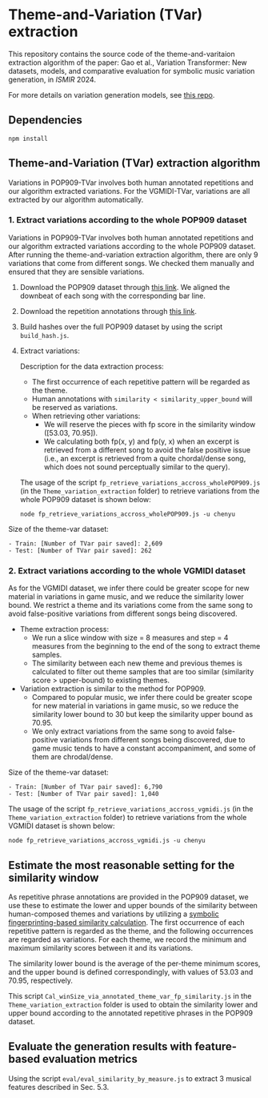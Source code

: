 # Theme-and-Variation (TVar) extraction

This repository contains the source code of the theme-and-varitaion extraction algorithm of the paper: Gao et al., Variation Transformer: New datasets, models, and comparative evaluation for symbolic music variation generation, in _ISMIR_ 2024.

For more details on variation generation models, see [this repo](https://github.com/ChenyuGAO-CS/Variation-Transformer).

## Dependencies
```
npm install
```

## Theme-and-Variation (TVar) extraction algorithm
Variations in POP909-TVar involves both human annotated repetitions and our algorithm extracted variations. For the VGMIDI-TVar, variations are all extracted by our algorithm automatically. 
<!-- ## Looking beyond single song for variations
Federico suggests looking beyond single song for variations. 
Tom suggests using human annotations to define a query, but then using fingerprinting scores in some window (e.g., [0.4, 0.7]) to retrieve variations (either from same song, or across part or whole of dataset). -->

<!-- To do this, we will need to:

1. Build hashes over the full POP909 dataset by using the script `build_hash.js`.
2. Regarding the first occurrence of each annotated phrase as the theme, and then using fingerprinting scores in some window (e.g., [0.4, 0.7]) to retrieve variations (either from same song, or across part or whole of dataset). 
3. Run variation retrival script.

The usage of the script to retrieve variations from same song is shown below:
(Maybe the parameters will need to be adjusted ...)

```
node fp_retrieve_variations.js -u chenyu
``` -->

### 1. Extract variations according to the whole POP909 dataset
<!-- Extracted dataset in MIDI format could be found in this folder (29thSep2023_pop909_theme_var_extracted_for_training.zip) -->
Variations in POP909-TVar involves both human annotated repetitions and our algorithm extracted variations according to the whole POP909 dataset. 
After running the theme-and-variation extraction algorithm, there are only 9 variations that come from different songs. We checked them manually and ensured that they are sensible variations. 

1. Download the POP909 dataset through [this link](https://github.com/ChenyuGAO-CS/Variation-Transformer-Data-and-Model/blob/main/dataset/with_tempo_909_co_with_hier_annotations.zip). We aligned the downbeat of each song with the corresponding bar line.

2. Download the repetition annotations through [this link](https://github.com/ChenyuGAO-CS/Variation-Transformer-Data-and-Model/blob/main/dataset/909_hier_gt.json).

3. Build hashes over the full POP909 dataset by using the script `build_hash.js`.


4. Extract variations:

    Description for the data extraction process:

    - The first occurrence of each repetitive pattern will be regarded as the theme.
    - Human annotations with ```similarity < similarity_upper_bound``` will be reserved as variations.
    - When retrieving other variations: 
        * We will reserve the pieces with fp score in the similarity window ([53.03, 70.95]).
        * We calculating both fp(x, y) and fp(y, x) when an excerpt is retrieved from a different song to avoid the false positive issue (i.e., an excerpt is retrieved from a quite chordal/dense song, which does not sound perceptually similar to the query).


    The usage of the script `fp_retrieve_variations_accross_wholePOP909.js` (in the `Theme_variation_extraction` folder) to retrieve variations from the whole POP909 dataset is shown below:

    ```
    node fp_retrieve_variations_accross_wholePOP909.js -u chenyu
    ```
Size of the theme-var dataset:

    - Train: [Number of TVar pair saved]: 2,609
    - Test: [Number of TVar pair saved]: 262


### 2. Extract variations according to the whole VGMIDI dataset
As for the VGMIDI dataset, we infer there could be greater scope for new material in variations in game music, and we reduce the similarity lower bound.  We restrict a theme and its variations come from the same song to avoid false-positive variations from different songs being discovered. 
<!-- Extracted dataset: ‘23rdOct_vgmidi_theme_var.zip’ -->


- Theme extraction process:
    * We run a slice window with size = 8 measures and step = 4 measures from the beginning to the end of the song to extract theme samples.
    * The similarity between each new theme and previous themes is calculated to filter out theme samples that are too similar (similarity score > upper-bound) to existing themes.
- Variation extraction is similar to the method for POP909. 
    * Compared to popular music, we infer there could be greater scope for new material in variations in game music, so we reduce the similarity lower bound to 30 but keep the similarity upper bound as 70.95.
    * We only extract variations from the same song to avoid false-positive variations from different songs being discovered, due to game music tends to have a constant accompaniment, and some of them are chrodal/dense. 

Size of the theme-var dataset:

    - Train: [Number of TVar pair saved]: 6,790
    - Test: [Number of TVar pair saved]: 1,040

The usage of the script `fp_retrieve_variations_accross_vgmidi.js` (in the `Theme_variation_extraction` folder) to retrieve variations from the whole VGMIDI dataset is shown below:

```
node fp_retrieve_variations_accross_vgmidi.js -u chenyu
```

## Estimate the most reasonable setting for the similarity window

As repetitive phrase annotations are provided in the POP909 dataset, we use these to estimate the lower and upper bounds of the similarity between human-composed themes and variations by utilizing a [symbolic fingerprinting-based similarity calculation](https://link.springer.com/article/10.1007/s42979-022-01220-y). The first occurrence of each repetitive pattern is regarded as the theme, and the following occurrences are regarded as variations. For each theme, we record the minimum and maximum similarity scores between it and its variations. 

The similarity lower bound is the average of the per-theme minimum scores, and the upper bound is defined correspondingly, with values of 53.03 and 70.95, respectively.

<!-- Federico suggests estimating the lower-bound and upper-bound for the similarity window by using (e.g., first 4 or 8 measures) of a theme as a query, to calculate the similarity score over variation pieces.  -->

This script `Cal_winSize_via_annotated_theme_var_fp_similarity.js` in the `Theme_variation_extraction` folder is used to obtain the similarity lower and upper bound according to the annotated repetitive phrases in the POP909 dataset.

<!-- For each query, Chenyu extracted the maximal similarity score between the query and each variation, and recorded the similarity as recorded as 'sim_list' (e.g., the length of 'sim_list' for K. 265 should be 12, since there are 12 variations for the theme piece). The minimal value and the maximal value in each 'sim_list' will be used to estimate the window’s lower-bound and upper-bound.

Results for the POP909 dataset:
1. Upper bound: 70.95490071485312
2. Lower bound: 53.0263661636219 -->


<!-- ## Extract theme-variation pairs from annotated phrases.
A theme and its variation here are phrases in a song with the same label from the POP909 dataset. Chenyu restricts the fingerprinting similarity score between a theme and a variation <= 70.

We assume the 1st occurrence of a label in POP909 as "the theme", and taking other occurrences as the target variations.

Using script `save_phrase_separately.js` to extract theme-variation pairs. -->

<!-- ## Visualise similarity plot between a theme and its variation pieces
To visualise the similarity plot between the first 4 or 8 measures of a theme and its variation pieces, useing script `vis_fp_similarity_for_winSize.js`. 

When visualising similarity plots for the data from the POP909 dataset, using script `save_phrase_separately.js` to extract theme-variation pairs first. Then, change 'themeId' and 'varId' to visualise similarity plot for a specific theme. -->


## Evaluate the generation results with feature-based evaluation metrics

Using the script `eval/eval_similarity_by_measure.js` to extract 3 musical features described in Sec. 5.3.